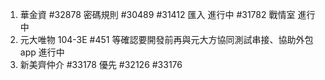 1. 華金資 #32878 密碼規則 #30489 #31412 匯入 進行中 #31782 戰情室 進行中
2. 元大唯物 104-3E #451 等確認要開發前再與元大方協同測試串接、協助外包 app 進行中
3. 新美齊仲介 #33178 優先 #32126 #33176
